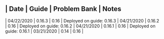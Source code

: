 | Date       |    Guide    |    Problem Bank    | Notes
--------------------------------------------------------
| 04/22/2020 |    0.16.3   |    0.16            | Deployed on guide: 0.16.3
| 04/21/2020 |    0.16.2   |    0.16            | Deployed on guide: 0.16.2
| 04/21/2020 |    0.16.1   |    0.16            | Deployed on guide: 0.16.1
| 03/21/2020 |    0.14     |    0.16            |